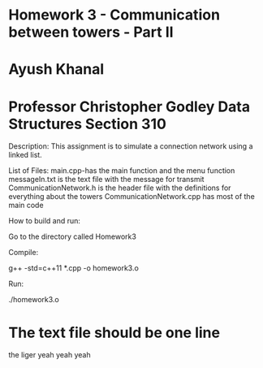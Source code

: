 # Homework 3 - Communication between towers - Part II
# Ayush Khanal
# Professor Christopher Godley Data Structures Section 310

Description:
    This assignment is to simulate a connection network using a linked list.

List of Files:
    main.cpp-has the main function and the menu function
    messageIn.txt is the text file with the message for transmit
    CommunicationNetwork.h is the header file with the definitions for everything about the towers
    CommunicationNetwork.cpp has most of the main code

How to build and run:
  
  Go to the directory called Homework3
  
  Compile:

  g++ -std=c++11 *.cpp -o homework3.o
  
Run:
  
./homework3.o

# The text file should be one line

the liger yeah yeah yeah